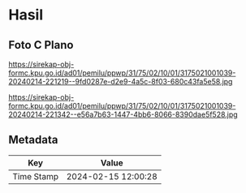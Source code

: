 # Hasil

## Foto C Plano

https://sirekap-obj-formc.kpu.go.id/ad01/pemilu/ppwp/31/75/02/10/01/3175021001039-20240214-221219--9fd0287e-d2e9-4a5c-8f03-680c43fa5e58.jpg

https://sirekap-obj-formc.kpu.go.id/ad01/pemilu/ppwp/31/75/02/10/01/3175021001039-20240214-221342--e56a7b63-1447-4bb6-8066-8390dae5f528.jpg


## Metadata

| Key        | Value               |
| ---------- | ------------------- |
| Time Stamp | 2024-02-15 12:00:28 |



